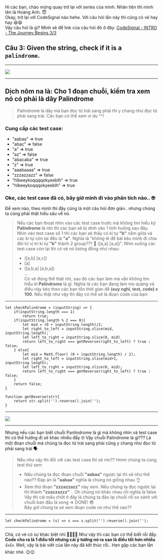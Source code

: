 Hi các bạn, chào mừng quay trở lại với series của mình. Nhân tiện thì mình tên là Hoàng Anh. :innocent:  
Okay, trở lại với CodeSignal nào hehe. Với câu hỏi lần này thì cũng có vẻ hay hay :laughing::laughing:  
Vậy câu hỏi là gì?
Mình sẽ để link của câu hỏi đó ở đây: [CodeSignal - INTRO - The Journey Begins 3/3](https://app.codesignal.com/arcade/intro/level-1/s5PbmwxfECC52PWyQ/solutions)  
## Câu 3: Given the string, check if it is a `palindrome`.


-----


![](https://images.viblo.asia/683861c5-7b8c-41c2-b36a-1aa229fd850e.PNG)


-----

## Dịch nôm na là: Cho 1 đoạn chuỗi, kiểm tra xem nó có phải là dãy Palindrome
> Palindrome là dãy mà bạn đọc từ trái sang phải thì y chang như đọc từ phải sang trái. Các bạn có thể xem ví dụ ^^!
### Cung cấp các test case:  
* "aabaa" => true
* "abac" => false
* "a" => true
* "az" => false
* "abacaba" => true
* "z" => true
* "aaabaaaa" => true
* "zzzazzazz" => false
* "hlbeeykoqqqqokyeeblh" => true
* "hlbeeykoqqqokyeeblh"   => true
### Oke, các test case đã có, bây giờ mình đi vào phân tích nào.. 🤓
Để xem nào, theo mình thì đây cũng là một câu hỏi đơn giản.. nhưng chúng ta cũng phải thật hiểu sâu về nó.
> Nếu các bạn thoạt nhìn vào các test case trước mà không tim hiểu kỹ **Palindrome** là ntn thì các bạn sẽ bị dính vào 1 tình huống sau đây. Nhìn vào test case số 1 thì các bạn sẽ thấy có kí tự **"b"** nằm giữa và các kí tự còn lại đều là **"a"**. Nghĩa là "không lẽ đề bài kêu mình đi chia đôi từ vị trí kí tự **"b"** thành 2 group??? :thinking: ([a,a] [a,a])". Nhìn xuống các test case còn lại thì có vẻ nó tương đồng như nhau:
> *  ([a,b] [a,c])  
> * [a]
> *  ([a,b,a] [a,b,a])  
> ...  
> Có vẻ đúng thế thật nhỉ, sau đó các bạn làm mà vẫn không tìm hiểu kĩ **Palindrome** là gì. Nghĩa là các bạn đang làm mù quáng và điều này kéo theo các bạn tốn thời gian để **(suy nghĩ, test, code) x 100**. Nếu thật như vậy thì đây có thể sẽ là đoạn code của bạn:  


-----
```
let checkPalindrome = (inputString) => {
    if(inputString.length === 1)
        return true;
    if(inputString.length % 2 === 0){
        let mid = (0 + inputString.length)/2;
        let right_to_left = inputString.slice(mid, inputString.length);
        let left_to_right = inputString.slice(0, mid)
        return left_to_right === getReverse(right_to_left) ? true : false;
    } else{
        let mid = Math.floor( (0 + inputString.length) / 2);
        let right_to_left = inputString.slice(mid+1, inputString.length);
        let left_to_right = inputString.slice(0, mid);
        return left_to_right === getReverse(right_to_left) ? true : false;
    }
    return false;
}

function getReverse(str){
    return str.split('').reverse().join('');
}
```


-----


![](https://images.viblo.asia/876fa67f-e0cb-4817-a0e4-b6de5baa345a.jpg)


-----

Nhưng nếu các bạn biết chuỗi Panlindrome là gì mà không nhìn và test case thì có thể hướng đi sẽ khác nhiều đấy :nerd_face:
Vậy chuỗi Palindrome là gì??? Là một đoạn chuỗi mà chúng ta đọc từ trái sang phải cũng y chang như đọc từ phải sang trái :speaking_head:
> Nếu như vậy thì đối với các test case thì sẽ ntn?? Hmm chúng ta cùng test thử xem  
> * Nếu chúng ta đọc đoạn chuỗi **"aabaa"** ngược lại thì sẽ như thế nào?? Đáp án là **"aabaa"** nghĩa là chúng nó giống nhau :ok_hand:  
> * Xem thử đoạn **"zzzazzazz"** này xem. Nếu chúng ta đọc ngược lại thì thành **"zzazzazzz"** .. Oh chúng nó khác nhau rồi nghĩa là false  
> Vậy thì cái mấu chốt ở đây là chúng ta đảo lại chuỗi rồi so sánh với chuỗi ban đầu là xong => DONE!  :sunglasses:  
Bây giờ chúng ta sẽ xem đoạn code nó như thế nào??


-----

```
let checkPalindrome = (s) => s === s.split('').reverse().join('');
```


-----
Chà, có vẻ có sự khác biệt nhỉ :rofl::joy::rofl::joy: Như vậy thi các bạn có thể biết rồi đấy. **Code cho ra là 1 điều tốt nhưng cái ý tưởng nó ra sao là điều tốt hơn nhiều**  :+1::+1:. Well, vậy là bài viết của lần này đã kết thúc rồi.. Hẹn gặp các bạn lần khác nhé. :wink::wink: